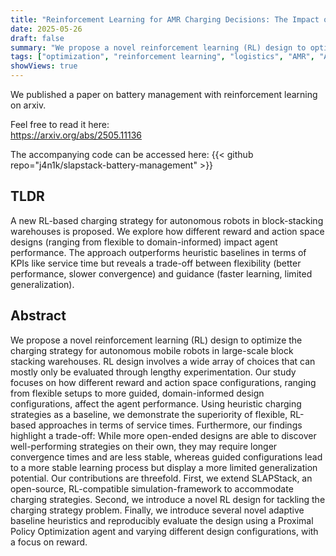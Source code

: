 ```yaml
---
title: "Reinforcement Learning for AMR Charging Decisions: The Impact of Reward and Action Space Design"
date: 2025-05-26
draft: false
summary: "We propose a novel reinforcement learning (RL) design to optimize the charging strategy for autonomous mobile robots in large-scale block stacking warehouses. RL design involves a wide array of choices that can mostly only be evaluated through lengthy experimentation. Our study focuses on how different reward and action space configurations, ranging from flexible setups to more guided, domain-informed design configurations, affect the agent performance. Using heuristic charging strategies as a baseline, we demonstrate the superiority of flexible, RL-based approaches in terms of service times. Furthermore, our findings highlight a trade-off: While more open-ended designs are able to discover well-performing strategies on their own, they may require longer convergence times and are less stable, whereas guided configurations lead to a more stable learning process but display a more limited generalization potential. Our contributions are threefold. First, we extend SLAPStack, an open-source, RL-compatible simulation-framework to accommodate charging strategies. Second, we introduce a novel RL design for tackling the charging strategy problem. Finally, we introduce several novel adaptive baseline heuristics and reproducibly evaluate the design using a Proximal Policy Optimization agent and varying different design configurations, with a focus on reward. "
tags: ["optimization", "reinforcement learning", "logistics", "AMR", "AGV", "battery management"]
showViews: true
---
```


We published a paper on battery management with reinforcement learning on arxiv. 

Feel free to read it here:  
https://arxiv.org/abs/2505.11136

The accompanying code can be accessed here:
{{< github repo="j4n1k/slapstack-battery-management" >}}

## TLDR

A new RL-based charging strategy for autonomous robots in block-stacking warehouses is proposed. 
We explore how different reward and action space designs (ranging from flexible to domain-informed) impact agent performance. 
The approach outperforms heuristic baselines in terms of KPIs like service time but reveals a trade-off between flexibility (better performance, slower convergence) and guidance (faster learning, limited generalization).

## Abstract

We propose a novel reinforcement learning (RL) design to optimize the charging strategy for autonomous mobile robots in large-scale block stacking warehouses. 
RL design involves a wide array of choices that can mostly only be evaluated through lengthy experimentation. 
Our study focuses on how different reward and action space configurations, ranging from flexible setups to more guided, domain-informed design configurations, affect the agent performance. 
Using heuristic charging strategies as a baseline, we demonstrate the superiority of flexible, RL-based approaches in terms of service times.
Furthermore, our findings highlight a trade-off: While more open-ended designs are able to discover well-performing strategies on their own, they may require longer convergence times and are less stable, 
whereas guided configurations lead to a more stable learning process but display a more limited generalization potential. 
Our contributions are threefold. 
First, we extend SLAPStack, an open-source, RL-compatible simulation-framework to accommodate charging strategies. 
Second, we introduce a novel RL design for tackling the charging strategy problem. 
Finally, we introduce several novel adaptive baseline heuristics and reproducibly evaluate the design using a Proximal Policy Optimization agent and varying different design configurations, with a focus on reward. 

